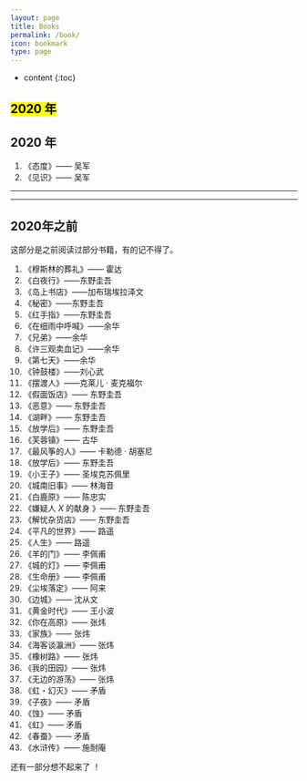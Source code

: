 ```yaml
---
layout: page
title: Books
permalink: /book/
icon: bookmark
type: page
---
```


* content
{:toc}
## <mark><b>2020 年</b></mark>

##  **2020 年**

1. 《态度》—— 吴军
2. 《见识》—— 吴军

----

---

## **2020年之前**

这部分是之前阅读过部分书籍，有的记不得了。

1. 《穆斯林的葬礼》—— 霍达
2. 《白夜行》——东野圭吾
3. 《岛上书店》——加布瑞埃拉泽文
4. 《秘密》——东野圭吾
5. 《红手指》——东野圭吾
6. 《在细雨中呼喊》——余华
7. 《兄弟》——余华
8. 《许三观卖血记》——余华
9. 《第七天》——余华
10. 《钟鼓楼》——刘心武
11. 《摆渡人》——克莱儿 · 麦克福尔
12. 《假面饭店》—— 东野圭吾
13. 《恶意》—— 东野圭吾
14. 《湖畔》—— 东野圭吾
15. 《放学后》—— 东野圭吾
16. 《芙蓉镇》—— 古华
17. 《最风筝的人》—— 卡勒德 · 胡塞尼
18. 《放学后》—— 东野圭吾
19. 《小王子》—— 圣埃克苏佩里
20. 《城南旧事》—— 林海音
21. 《白鹿原》—— 陈忠实
22. 《嫌疑人 $X$ 的献身 》—— 东野圭吾
23. 《解忧杂货店》—— 东野圭吾
24. 《平凡的世界》—— 路遥
25. 《人生》—— 路遥
26. 《羊的门》—— 李佩甫
27. 《城的灯》—— 李佩甫
28. 《生命册》—— 李佩甫
29. 《尘埃落定》—— 阿来
30. 《边城》—— 沈从文
31. 《黄金时代》—— 王小波
32. 《你在高原》—— 张炜
33. 《家族》—— 张炜
34. 《海客谈瀛洲》—— 张炜
35. 《橡树路》—— 张炜
36. 《我的田园》—— 张炜
37. 《无边的游荡》—— 张炜
38. 《虹・幻灭》—— 矛盾
39. 《子夜》—— 矛盾
40. 《蚀》—— 矛盾
41. 《虹》—— 矛盾
42. 《春蚕》—— 矛盾
43. 《水浒传》—— 施耐庵

还有一部分想不起来了 ！











